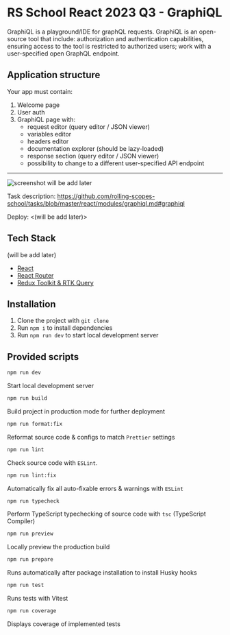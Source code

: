 # RS School React 2023 Q3 - GraphiQL

GraphiQL is a playground/IDE for graphQL requests. GraphiQL is an open-source tool that include: authorization and authentication capabilities, ensuring access to the tool is restricted to authorized users; work with a user-specified open GraphQL endpoint.

## Application structure
Your app must contain:

1. Welcome page
2. User auth
3. GraphiQL page with:
   - request editor (query editor / JSON viewer)
   - variables editor
   - headers editor
   - documentation explorer (should be lazy-loaded)
   - response section (query editor / JSON viewer)
   - possibility to change to a different user-specified API endpoint

------

![screenshot will be add later](-)

Task description: <https://github.com/rolling-scopes-school/tasks/blob/master/react/modules/graphiql.md#graphiql>

Deploy: <(will be add later)>

## Tech Stack

(will be add later)
- [React](https://react.dev)
- [React Router](https://reactrouter.com)
- [Redux Toolkit & RTK Query](https://redux-toolkit.js.org)

## Installation

1. Clone the project with `git clone`
2. Run `npm i` to install dependencies
3. Run `npm run dev` to start local development server

## Provided scripts

```sh
npm run dev
```

Start local development server

```sh
npm run build
```

Build project in production mode for further deployment

```sh
npm run format:fix
```

Reformat source code & configs to match `Prettier` settings

```sh
npm run lint
```

Check source code with `ESLint`.

```sh
npm run lint:fix
```

Automatically fix all auto-fixable errors & warnings with `ESLint`


```sh
npm run typecheck
```

Perform TypeScript typechecking of source code with `tsc` (TypeScript Compiler)

```sh
npm run preview
```

Locally preview the production build

```sh
npm run prepare
```

Runs automatically after package installation to install Husky hooks

```sh
npm run test
```

Runs tests with Vitest

```sh
npm run coverage
```

Displays coverage of implemented tests
